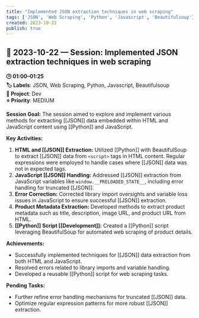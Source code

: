 ```yaml
---
title: "Implemented JSON extraction techniques in web scraping"
tags: ['JSON', 'Web Scraping', 'Python', 'Javascript', 'Beautifulsoup']
created: 2023-10-22
publish: true
---
```


## 📅 2023-10-22 — Session: Implemented JSON extraction techniques in web scraping

**🕒 01:00–01:25**  
**🏷️ Labels**: JSON, Web Scraping, Python, Javascript, Beautifulsoup  
**📂 Project**: Dev  
**⭐ Priority**: MEDIUM  


**Session Goal:**
The session aimed to explore and implement various methods for extracting [[JSON]] data embedded within HTML and JavaScript content using [[Python]] and JavaScript.

**Key Activities:**
1. **HTML and [[JSON]] Extraction:** Utilized [[Python]] with BeautifulSoup to extract [[JSON]] data from `<script>` tags in HTML content. Regular expressions were employed to handle cases where [[JSON]] data was not in expected tags.
2. **JavaScript [[JSON]] Handling:** Addressed [[JSON]] extraction from JavaScript variables like `window.__PRELOADED_STATE__`, including error handling for truncated [[JSON]].
3. **Error Correction:** Corrected library import oversights and variable loss issues in JavaScript to ensure successful [[JSON]] extraction.
4. **Product Metadata Extraction:** Developed methods to extract product metadata such as title, description, image URL, and product URL from HTML.
5. **[[Python]] Script [[Development]]:** Created a [[Python]] script leveraging BeautifulSoup for automated web scraping of product details.

**Achievements:**
- Successfully implemented techniques for [[JSON]] data extraction from both HTML and JavaScript.
- Resolved errors related to library imports and variable handling.
- Developed a reusable [[Python]] script for web scraping tasks.

**Pending Tasks:**
- Further refine error handling mechanisms for truncated [[JSON]] data.
- Optimize regular expression patterns for more robust [[JSON]] extraction.

